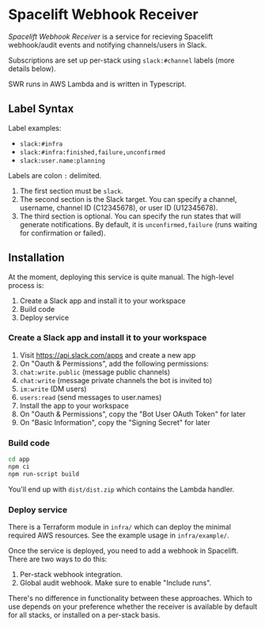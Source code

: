 # Spacelift Webhook Receiver

*Spacelift Webhook Receiver* is a service for recieving Spacelift webhook/audit events and notifying channels/users in Slack.

Subscriptions are set up per-stack using `slack:#channel` labels (more details below).

SWR runs in AWS Lambda and is written in Typescript.

## Label Syntax

Label examples:

* `slack:#infra`
* `slack:#infra:finished,failure,unconfirmed`
* `slack:user.name:planning`

Labels are colon `:` delimited.

1. The first section must be `slack`.
2. The second section is the Slack target. You can specify a channel, username, channel ID (C12345678), or user ID (U12345678).
3. The third section is optional. You can specify the run states that will generate notifications. By default, it is `unconfirmed,failure` (runs waiting for confirmation or failed).

## Installation

At the moment, deploying this service is quite manual. The high-level process is:

1. Create a Slack app and install it to your workspace
2. Build code
3. Deploy service

### Create a Slack app and install it to your workspace

1. Visit https://api.slack.com/apps and create a new app
2. On "Oauth & Permissions", add the following permissions:
  2. `chat:write.public` (message public channels)
  1. `chat:write` (message private channels the bot is invited to)
  3. `im:write` (DM users)
  4. `users:read` (send messages to user.names)
3. Install the app to your workspace
4. On "Oauth & Permissions", copy the "Bot User OAuth Token" for later
5. On "Basic Information", copy the "Signing Secret" for later

### Build code

```bash
cd app
npm ci
npm run-script build
```

You'll end up with `dist/dist.zip` which contains the Lambda handler.

### Deploy service

There is a Terraform module in `infra/` which can deploy the minimal required AWS resources. See the example usage in `infra/example/`.

Once the service is deployed, you need to add a webhook in Spacelift. There are two ways to do this:

1. Per-stack webhook integration.
2. Global audit webhook. Make sure to enable "Include runs".

There's no difference in functionality between these approaches. Which to use depends on your preference whether the receiver is available by default for all stacks, or installed on a per-stack basis.
